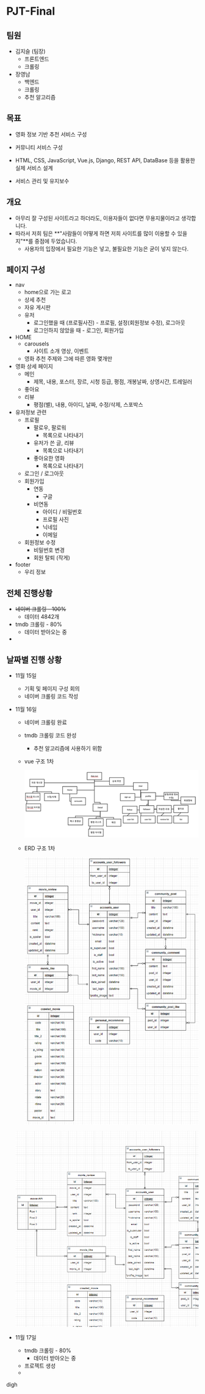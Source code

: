 # PJT-Final

## 팀원 

- 김지슬 (팀장)
  - 프론트엔드
  - 크롤링
- 장영남
  - 백엔드
  - 크롤링
  - 추천 알고리즘 



## 목표

- 영화 정보 기반 추천 서비스 구성

- 커뮤니티 서비스 구성

- HTML, CSS, JavaScript, Vue.js, Django, REST API, DataBase 등을 활용한 실제 서비스 설계

- 서비스 관리 및 유지보수



## 개요

- 아무리 잘 구성된 사이트라고 하더라도, 이용자들이 없다면 무용지물이라고 생각합니다.
- 따라서 저희 팀은 **"사람들이 어떻게 하면 저희 사이트를 많이 이용할 수 있을지"**를 중점에 두었습니다.
  - 사용자의 입장에서 필요한 기능은 넣고, 불필요한 기능은 굳이 넣지 않는다. 



## 페이지 구성

- nav
  - home으로 가는 로고
  - 상세 추천
  - 자유 게시판
  - 유저
    - 로그인했을 때 (프로필사진) - 프로필, 설정(회원정보 수정), 로그아웃
    - 로그인하지 않았을 때 - 로그인, 회원가입
- HOME
  - carousels
    - 사이트 소개 영상, 이벤트
  - 영화 추천 주제와 그에 따른 영화 몇개만
- 영화 상세 페이지
  - 메인
    - 제목, 내용, 포스터, 장르, 시청 등급, 평점, 개봉날짜, 상영시간, 트레일러 
  - 좋아요
  - 리뷰
    - 평점(별), 내용, 아이디, 날짜, 수정/삭제, 스포박스 
- 유저정보 관련 
  - 프로필
    - 팔로우, 팔로워 
      - 목록으로 나타내기 
    - 유저가 쓴 글, 리뷰 
      - 목록으로 나타내기 
    - 좋아요한 영화
      - 목록으로 나타내기 
  - 로그인 / 로그아웃 
  - 회원가입
    - 연동
      - 구글
    - 비연동
      - 아이디 / 비밀번호
      - 프로필 사진
      - 닉네임
      - 이메일
  - 회원정보 수정
    - 비밀번호 변경
    - 회원 탈퇴 (작게)
- footer
  - 우리 정보 



## 전체 진행상황

- ~~네이버 크롤링 - 100%~~ 
  - 데이터 4842개
- tmdb 크롤링 - 80%
  - 데이터 받아오는 중
- 



## 날짜별 진행 상황

- 11월 15일

  - 기획 및 페이지 구성 회의
  - 네이버 크롤링 코드 작성 

- 11월 16일 

  - 네이버 크롤링 완료 

  - tmdb 크롤링 코드 완성

    - 추천 알고리즘에 사용하기 위함 

  - vue 구조 1차

    ![스크린샷 2021-11-17 오후 2.01.17](README.assets/vue_1.png)

  - ERD 구조 1차 

    ![erd_1](README.assets/erd_1.png)

  ![image-20211119011729173](README.assets/image-20211119011729173.png)

- 11월 17일 

  - tmdb 크롤링 - 80%
    - 데이터 받아오는 중
  - 프로젝트 생성
  - 

digh